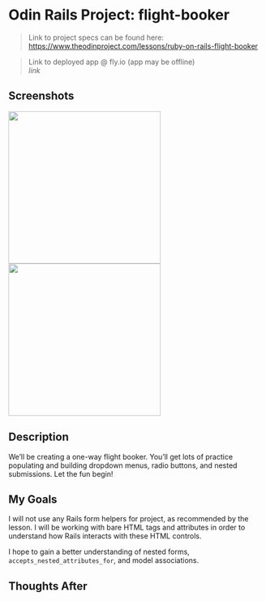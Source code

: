 # Odin Rails Project: flight-booker

> Link to project specs can be found here:  
> https://www.theodinproject.com/lessons/ruby-on-rails-flight-booker

> Link to deployed app @ fly.io (app may be offline)  
> _link_

## Screenshots

<img src="app/assets/images/screenshot.png" width="300"/>
<img src="app/assets/images/sketch.png" width="300"/>

## Description

We’ll be creating a one-way flight booker. You’ll get lots of practice populating and building dropdown menus, radio buttons, and nested submissions. Let the fun begin!

## My Goals

I will not use any Rails form helpers for project, as recommended by the lesson. I will be working with bare HTML tags and attributes in order to understand how Rails interacts with these HTML controls.  

I hope to gain a better understanding of nested forms, `accepts_nested_attributes_for`, and model associations.

## Thoughts After
